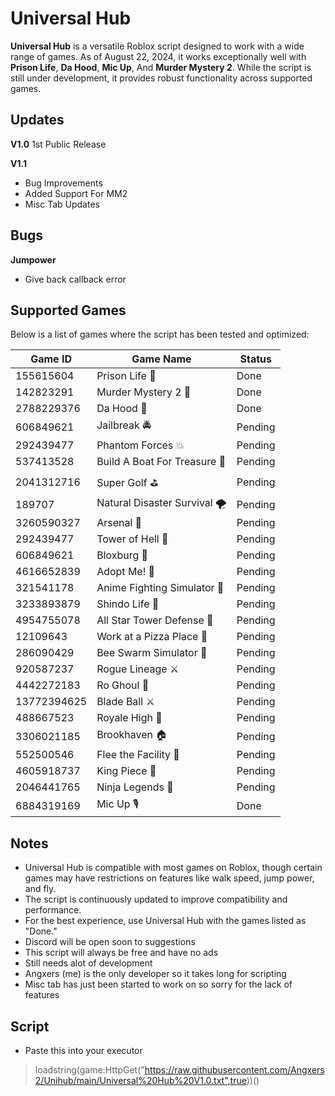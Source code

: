 # Universal Hub

**Universal Hub** is a versatile Roblox script designed to work with a wide range of games. As of August 22, 2024, it works exceptionally well with **Prison Life**, **Da Hood**, **Mic Up**, And **Murder Mystery 2**. While the script is still under development, it provides robust functionality across supported games.

## Updates
**V1.0** 1st Public Release 

**V1.1** 
- Bug Improvements
- Added Support For MM2
- Misc Tab Updates

## Bugs
**Jumpower** 
- Give back callback error

## Supported Games
Below is a list of games where the script has been tested and optimized:

| Game ID      | Game Name                           | Status  |
|--------------|-------------------------------------|---------|
| 155615604    | Prison Life 🏢                      | Done    |
| 142823291    | Murder Mystery 2 🔪                 | Done    |
| 2788229376   | Da Hood 🔫                          | Done    |
| 606849621    | Jailbreak 🚔                        | Pending |
| 292439477    | Phantom Forces 💥                   | Pending |
| 537413528    | Build A Boat For Treasure 🚤        | Pending |
| 2041312716   | Super Golf ⛳                       | Pending |
| 189707       | Natural Disaster Survival 🌪️       | Pending |
| 3260590327   | Arsenal 🔫                          | Pending |
| 292439477    | Tower of Hell 🗼                    | Pending |
| 606849621    | Bloxburg 🏡                         | Pending |
| 4616652839   | Adopt Me! 🐶                        | Pending |
| 321541178    | Anime Fighting Simulator 💪         | Pending |
| 3233893879   | Shindo Life 🍥                      | Pending |
| 4954755078   | All Star Tower Defense 🌟           | Pending |
| 12109643     | Work at a Pizza Place 🍕            | Pending |
| 286090429    | Bee Swarm Simulator 🐝              | Pending |
| 920587237    | Rogue Lineage ⚔️                   | Pending |
| 4442272183   | Ro Ghoul 👻                         | Pending |
| 13772394625  | Blade Ball ⚔️                      | Pending |
| 488667523    | Royale High 👑                      | Pending |
| 3306021185   | Brookhaven 🏠                       | Pending |
| 552500546    | Flee the Facility 🏃               | Pending |
| 4605918737   | King Piece 👑                       | Pending |
| 2046441765   | Ninja Legends 🥷                   | Pending |
| 6884319169   | Mic Up 🎙                           | Done    |

## Notes

- Universal Hub is compatible with most games on Roblox, though certain games may have restrictions on features like walk speed, jump power, and fly.
- The script is continuously updated to improve compatibility and performance.
- For the best experience, use Universal Hub with the games listed as "Done."
- Discord will be open soon to suggestions
- This script will always be free and have no ads
- Still needs alot of development
- Angxers (me) is the only developer so it takes long for scripting
- Misc tab has just been started to work on so sorry for the lack of features
  

## Script 

- Paste this into your executor
> loadstring(game:HttpGet("https://raw.githubusercontent.com/Angxers2/Unihub/main/Universal%20Hub%20V1.0.txt",true))()


